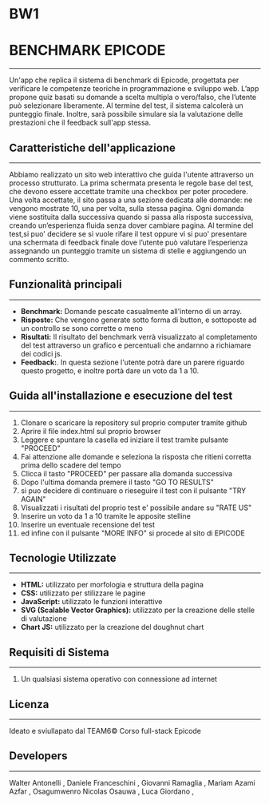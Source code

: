 # BW1
# BENCHMARK EPICODE
---

Un'app che replica il sistema di benchmark di Epicode, progettata per verificare le competenze teoriche in programmazione e sviluppo web. L’app propone quiz basati su domande a scelta multipla o vero/falso, che l’utente può selezionare liberamente. Al termine del test, il sistema calcolerà un punteggio finale. Inoltre, sarà possibile simulare sia la valutazione delle prestazioni che il feedback sull'app stessa.

## Caratteristiche dell'applicazione
---
Abbiamo realizzato un sito web interattivo che guida l'utente attraverso un processo strutturato. La prima schermata presenta le regole base del test, che devono essere accettate tramite una checkbox per poter procedere. Una volta accettate, il sito passa a una sezione dedicata alle domande: ne vengono mostrate 10, una per volta, sulla stessa pagina. Ogni domanda viene sostituita dalla successiva quando si passa alla risposta successiva, creando un’esperienza fluida senza dover cambiare pagina. Al termine del test,si puo' decidere se si vuole rifare il test oppure vi si puo' presentare una schermata di feedback finale dove l’utente può valutare l’esperienza assegnando un punteggio tramite un sistema di stelle e aggiungendo un commento scritto.


## Funzionalità principali
---
* **Benchmark:** Domande pescate casualmente all'interno di un array.
* **Risposte:** Che vengono generate sotto forma di button, e sottoposte ad un controllo se sono corrette o meno
* **Risultati:** Il risultato del benchmark verrà visualizzato al completamento del test attraverso un grafico e percentuali che andarnno a richiamare dei codici js.
* **Feedback:**. In questa sezione l'utente potrà dare un parere riguardo questo progetto, e inoltre portà dare un voto da 1 a 10. 

## Guida all'installazione e esecuzione del test
---
1. Clonare o scaricare la repository sul proprio computer tramite github
2. Aprire il file index.html sul proprio browser
3. Leggere e spuntare la casella ed iniziare il test tramite pulsante "PROCEED"
4. Fai attenzione alle domande e seleziona la risposta che ritieni corretta prima dello scadere del tempo
5. Clicca il tasto "PROCEED" per passare alla domanda successiva
6. Dopo l'ultima domanda premere il tasto "GO TO RESULTS"
7. si puo decidere di continuare o rieseguire il test con il pulsante "TRY AGAIN"
8. Visualizzati i risultati del proprio test e' possibile andare su "RATE US"
9. Inserire un voto da 1 a 10 tramite le apposite stelline
10. Inserire un eventuale recensione del test
11. ed infine con il pulsante "MORE INFO" si procede al sito di EPICODE

## Tecnologie Utilizzate
---
* **HTML:** utilizzato per morfologia e struttura della pagina
* **CSS:** utilizzato per stilizzare le pagine
* **JavaScript:** utilizzato le funzioni interattive
* **SVG (Scalable Vector Graphics):** utilizzato per la creazione delle stelle di valutazione
* **Chart JS:** utilizzato per la creazione del doughnut chart

## Requisiti di Sistema
---
1. Un qualsiasi sistema operativo con connessione ad internet


## Licenza
---
Ideato e sviullapato dal TEAM6© Corso full-stack Epicode

## Developers
---
Walter Antonelli ,
Daniele Franceschini ,
Giovanni Ramaglia ,
Mariam Azami Azfar ,
Osagumwenro Nicolas Osauwa ,
Luca Giordano ,
